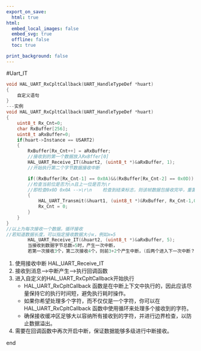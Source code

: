 ```yaml
---
export_on_save:
  html: true
html:
  embed_local_images: false
  embed_svg: true
  offline: false
  toc: true

print_background: false
---
```

#Uart_IT
```c
void HAL_UART_RxCpltCallback(UART_HandleTypeDef *huart) 
{
    自定义语句
}
---实例
void HAL_UART_RxCpltCallback(UART_HandleTypeDef *huart)
{
    uint8_t Rx_Cnt=0;
    char RxBuffer[256];
    uint8_t aRxBuffer=0;
    if(huart->Instance == USART2)
    {
        RxBuffer[Rx_Cnt++] = aRxBuffer; 
        //接收到的第一个数据放入RxBffer[0]
        HAL_UART_Receive_IT(&huart2, (uint8_t *)&aRxBuffer, 1);
        //开始执行第二个字节数据接收中断

        if((RxBuffer[Rx_Cnt-1] == 0x0A)&&(RxBuffer[Rx_Cnt-2] == 0x0D)) 
        //检查当前位是否为\n且上一位是否为\r
        //即检查0x0D 0x0A -->\r\n    检查到结束标志，则该帧数据包接收完毕，重置cnt开始接收下一个数据包
        {
            HAL_UART_Transmit(&huart1, (uint8_t *)&RxBuffer, Rx_Cnt-1,0xFFFF);    
            Rx_Cnt = 0;                
        }
    }
}
//以上为每次接收一个数据，循环接收
//若知道数据长度，可以指定接收数据大小x，例如x=5
        HAL_UART_Receive_IT(&huart2, (uint8_t *)&aRxBuffer, 5);
        当接收到数据字节总数=5时，产生一次中断，
        若第一次接收3个，第二次接收4个，则前3+2个产生中断，(后两个进入下一次中断？)
```
1. 使用接收中断 HAL_UART_Receive_IT
2. 接收到消息-->中断产生-->执行回调函数
3. 进入自定义的HAL_UART_RxCpltCallback开始执行 
    + HAL_UART_RxCpltCallback 函数是在中断上下文中执行的，因此应该尽量保持它的执行时间短，避免执行耗时操作。
    + 如果你希望处理多个字符，而不仅仅是一个字符，你可以在 HAL_UART_RxCpltCallback 函数中使用循环来处理多个接收到的字符。
    + 确保接收缓冲区足够大以容纳所有接收到的字符，并进行边界检查，以防止数据溢出。
4. 需要在回调函数中再次开启中断，保证数据能够多级进行中断接收。

end

